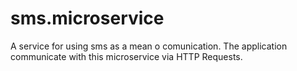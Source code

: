# sms.microservice
A service for using sms as a mean o comunication. The application communicate with this microservice via HTTP Requests.
